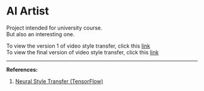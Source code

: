 # AI Artist  

Project intended for university course.  
But also an interesting one.  

To view the version 1 of video style transfer, click this [link](https://www.bilibili.com/video/av77410445)  
To view the final version of video style transfer, click this [link](https://www.bilibili.com/video/av78332976)  

------

**References:**  
1. [Neural Style Transfer (TensorFlow)](https://www.tensorflow.org/tutorials/generative/style_transfer)  